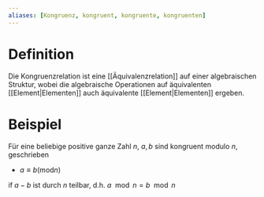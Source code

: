 ```yaml
---
aliases: [Kongruenz, kongruent, kongruente, kongruenten]
---
```


# Definition
Die Kongruenzrelation ist eine [[Äquivalenzrelation]] auf einer algebraischen Struktur, wobei die algebraische Operationen auf äquivalenten [[Element|Elementen]] auch äquivalente [[Element|Elementen]] ergeben.

# Beispiel
Für eine beliebige positive ganze Zahl $n$, $a, b$ sind kongruent modulo $n$, geschrieben
- $a \equiv b (\textrm{mod} n)$

if $a - b$ ist durch $n$ teilbar, d.h. $a \mod n = b \mod n$
